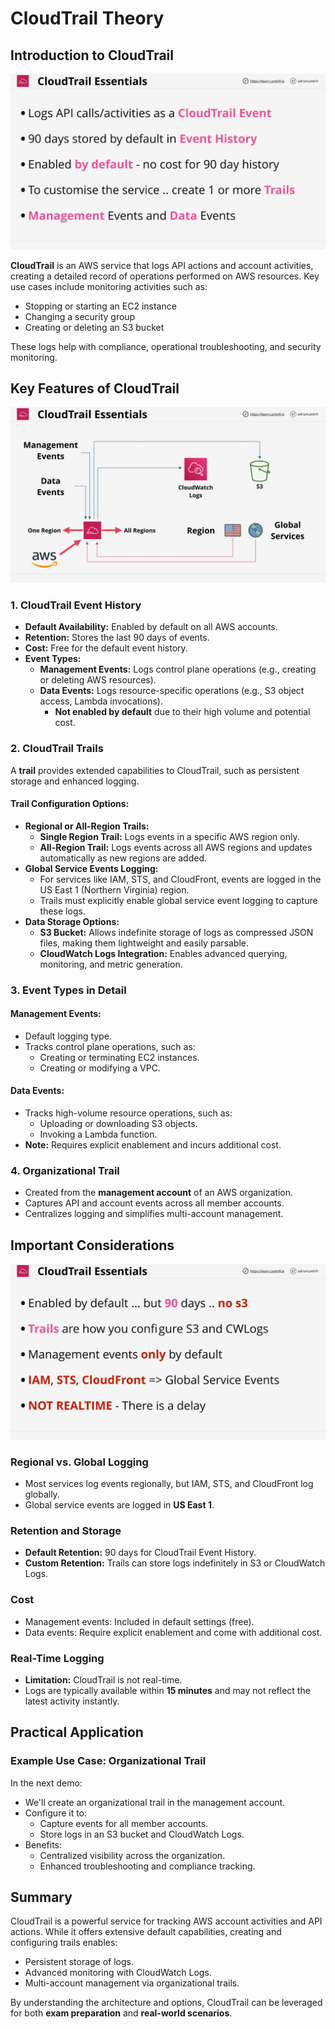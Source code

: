 # CloudTrail Theory

## Introduction to CloudTrail

![alt text](image-30.png)

**CloudTrail** is an AWS service that logs API actions and account activities, creating a detailed record of operations performed on AWS resources. Key use cases include monitoring activities such as:

- Stopping or starting an EC2 instance
- Changing a security group
- Creating or deleting an S3 bucket

These logs help with compliance, operational troubleshooting, and security monitoring.

## Key Features of CloudTrail

![alt text](image-31.png)

### 1. **CloudTrail Event History**

- **Default Availability:** Enabled by default on all AWS accounts.
- **Retention:** Stores the last 90 days of events.
- **Cost:** Free for the default event history.
- **Event Types:**
  - **Management Events:** Logs control plane operations (e.g., creating or deleting AWS resources).
  - **Data Events:** Logs resource-specific operations (e.g., S3 object access, Lambda invocations).
    - **Not enabled by default** due to their high volume and potential cost.

### 2. **CloudTrail Trails**

A **trail** provides extended capabilities to CloudTrail, such as persistent storage and enhanced logging.

#### Trail Configuration Options:

- **Regional or All-Region Trails:**
  - **Single Region Trail:** Logs events in a specific AWS region only.
  - **All-Region Trail:** Logs events across all AWS regions and updates automatically as new regions are added.
- **Global Service Events Logging:**
  - For services like IAM, STS, and CloudFront, events are logged in the US East 1 (Northern Virginia) region.
  - Trails must explicitly enable global service event logging to capture these logs.
- **Data Storage Options:**
  - **S3 Bucket:** Allows indefinite storage of logs as compressed JSON files, making them lightweight and easily parsable.
  - **CloudWatch Logs Integration:** Enables advanced querying, monitoring, and metric generation.

### 3. **Event Types in Detail**

#### **Management Events:**

- Default logging type.
- Tracks control plane operations, such as:
  - Creating or terminating EC2 instances.
  - Creating or modifying a VPC.

#### **Data Events:**

- Tracks high-volume resource operations, such as:
  - Uploading or downloading S3 objects.
  - Invoking a Lambda function.
- **Note:** Requires explicit enablement and incurs additional cost.

### 4. **Organizational Trail**

- Created from the **management account** of an AWS organization.
- Captures API and account events across all member accounts.
- Centralizes logging and simplifies multi-account management.

## Important Considerations

![alt text](image-32.png)

### **Regional vs. Global Logging**

- Most services log events regionally, but IAM, STS, and CloudFront log globally.
- Global service events are logged in **US East 1**.

### **Retention and Storage**

- **Default Retention:** 90 days for CloudTrail Event History.
- **Custom Retention:** Trails can store logs indefinitely in S3 or CloudWatch Logs.

### **Cost**

- Management events: Included in default settings (free).
- Data events: Require explicit enablement and come with additional cost.

### **Real-Time Logging**

- **Limitation:** CloudTrail is not real-time.
- Logs are typically available within **15 minutes** and may not reflect the latest activity instantly.

## Practical Application

### **Example Use Case: Organizational Trail**

In the next demo:

- We'll create an organizational trail in the management account.
- Configure it to:
  - Capture events for all member accounts.
  - Store logs in an S3 bucket and CloudWatch Logs.
- Benefits:
  - Centralized visibility across the organization.
  - Enhanced troubleshooting and compliance tracking.

## Summary

CloudTrail is a powerful service for tracking AWS account activities and API actions. While it offers extensive default capabilities, creating and configuring trails enables:

- Persistent storage of logs.
- Advanced monitoring with CloudWatch Logs.
- Multi-account management via organizational trails.

By understanding the architecture and options, CloudTrail can be leveraged for both **exam preparation** and **real-world scenarios**.
